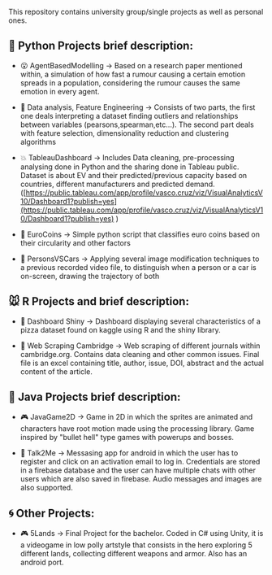 This repository contains university group/single projects as well as personal ones.

## 🐉  Python Projects brief description:

  - 😮 AgentBasedModelling -> Based on a research paper mentioned within, a simulation of how fast a rumour causing a certain emotion
   spreads in a population, considering the rumour causes the same emotion in every agent.
   
  - 📲 Data analysis, Feature Engineering -> Consists of two parts, the first one deals interpreting a dataset finding outliers
    and relationships between variables (pearsons,spearman,etc...). The second part deals with feature selection, dimensionality reduction
    and clustering algorithms
    
  - 💥 TableauDashboard -> Includes Data cleaning, pre-processing analysing done in Python and the sharing done in Tableau public. Dataset is about EV and their 
  predicted/previous capacity based on countries, different manufacturers and predicted demand.
  ([https://public.tableau.com/app/profile/vasco.cruz/viz/VisualAnalyticsV10/Dashboard1?publish=yes](https://public.tableau.com/app/profile/vasco.cruz/viz/VisualAnalyticsV10/Dashboard1?publish=yes)
)
  
  - 💸 EuroCoins -> Simple python script that classifies euro coins based on their circularity and other factors
  
  - 🚗 PersonsVSCars -> Applying several image modification techniques to a previous recorded video file, to distinguish when a person
   or a car is on-screen, drawing the trajectory of both

## 🐭 R Projects and brief description:

  - 🍕 Dashboard Shiny -> Dashboard displaying several characteristics of a pizza dataset found on kaggle using R and the shiny library.
  
  - 📕  Web Scraping Cambridge -> Web scraping of different journals within cambridge.org. Contains data cleaning and other common issues.
  Final file is an excel containing title, author, issue, DOI, abstract and the actual content of the article.

## 🍵  Java Projects brief description:

  - 🎮 JavaGame2D -> Game in 2D in which the sprites are animated and characters have root motion made using the processing library. Game inspired 
  by "bullet hell" type games with powerups and bosses.
  
  - 💬  Talk2Me -> Messasing app for android in which the user has to register and click on an activation email to log in. 
  Credentials are stored in a firebase database and the user can have multiple chats with other users which are also saved in firebase.
   Audio messages and images are also supported.

## 🌀 Other Projects:

  - 🎮 5Lands -> Final Project for the bachelor. Coded in C# using Unity, it is a videogame in low polly artstyle
  that consists in the hero exploring 5 different lands, collecting different weapons and armor. Also has an android port.
   

